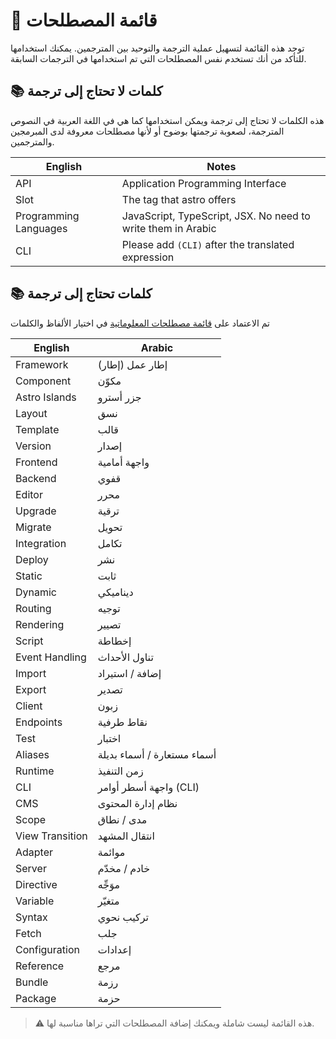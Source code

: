 # 📖 قائمة المصطلحات

توجد هذه القائمة لتسهيل عملية الترجمة والتوحيد بين المترجمين. يمكنك استخدامها للتأكد من أنك تستخدم نفس المصطلحات التي تم استخدامها في الترجمات السابقة.

## 📚 كلمات لا تحتاج إلى ترجمة

هذه الكلمات لا تحتاج إلى ترجمة ويمكن استخدامها كما هي في اللغة العربية في النصوص المترجمة، لصعوبة ترجمتها بوضوح أو لأنها مصطلحات معروفة لدى المبرمجين والمترجمين.

| English               | Notes                                                        |
| --------------------- | ------------------------------------------------------------ |
| API                   | Application Programming Interface                            |
| Slot                  | The <slot/> tag that astro offers                            |
| Programming Languages | JavaScript, TypeScript, JSX. No need to write them in Arabic |
| CLI                   | Please add `(CLI)` after the translated expression          |

## 📚 كلمات تحتاج إلى ترجمة

تم الاعتماد على [قائمة مصطلحات المعلوماتية](https://archive.org/details/INFO2017ENAR/page/1/mode/2up) في اختيار الألفاظ والكلمات

| English         | Arabic                      |
| --------------- | --------------------------- |
| Framework       | إطار عمل (إطار)             |
| Component       | مكوّن                       |
| Astro Islands   | جزر أسترو                   |
| Layout          | نسق                         |
| Template        | قالب                        |
| Version         | إصدار                       |
| Frontend        | واجهة أمامية                |
| Backend         | قفوي                        |
| Editor          | محرر                        |
| Upgrade         | ترقية                       |
| Migrate         | تحويل                       |
| Integration     | تكامل                       |
| Deploy          | نشر                         |
| Static          | ثابت                        |
| Dynamic         | ديناميكي                    |
| Routing         | توجيه                       |
| Rendering       | تصيير                       |
| Script          | إخطاطة                      |
| Event Handling  | تناول الأحداث               |
| Import          | إضافة / استيراد             |
| Export          | تصدير                       |
| Client          | زبون                        |
| Endpoints       | نقاط طرفية                  |
| Test            | اختبار                      |
| Aliases         | أسماء مستعارة / أسماء بديلة |
| Runtime         | زمن التنفيذ                 |
| CLI             | واجهة أسطر أوامر (CLI)      |
| CMS             | نظام إدارة المحتوى          |
| Scope           | مدى / نطاق                  |
| View Transition | انتقال المشهد               |
| Adapter         | موائمة                      |
| Server          | خادم / مخدّم                |
| Directive       | موَجِّه                     |
| Variable        | متغيّر                      |
| Syntax          | تركيب نحوي                  |
| Fetch           | جلب                         |
| Configuration   | إعدادات                     |
| Reference       | مرجع                        |
| Bundle          | رزمة                        |
| Package         | حزمة                        |

> ⚠️ هذه القائمة ليست شاملة ويمكنك إضافة المصطلحات التي تراها مناسبة لها.